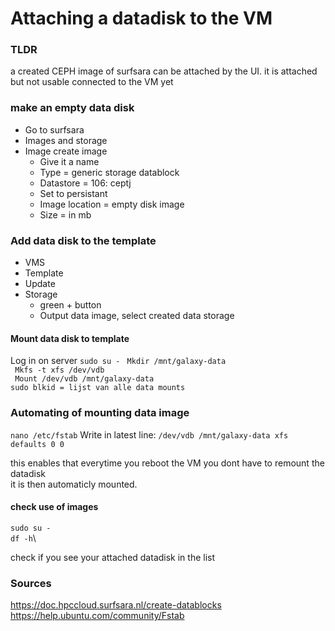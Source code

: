 # Attaching a datadisk to the VM

### TLDR
a created CEPH image of surfsara can be attached by the UI. it is attached but not usable connected to the VM yet


### make an empty data disk
 - Go to surfsara
 - Images and storage
 - Image create image
 	- Give it a name
 	- Type = generic storage datablock
 	- Datastore = 106: ceptj
 	- Set to persistant
 	- Image location = empty disk image
 	- Size = in mb

### Add data disk to the template
- VMS
 - Template
 - Update
 - Storage
	-  green + button
	-  Output data image, select created data storage
	 
#### Mount data disk to template
 Log in on server
 ``sudo su -``
 `` Mkdir /mnt/galaxy-data``\
  `` Mkfs -t xfs /dev/vdb``\
 `` Mount /dev/vdb /mnt/galaxy-data``\
``sudo blkid = lijst van alle data mounts``
		
### Automating of mounting data image
``nano /etc/fstab``
 Write in latest line: ``/dev/vdb /mnt/galaxy-data xfs defaults 0 0``
 
 this enables that everytime you reboot the VM you dont have to remount the datadisk\
it is then automaticly mounted.

#### check use of images
`` sudo su - `` \
`` df -h ``\

check if you see your attached datadisk in the list

### Sources
https://doc.hpccloud.surfsara.nl/create-datablocks  
https://help.ubuntu.com/community/Fstab

